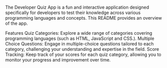 The Developer Quiz App is a fun and interactive application designed specifically for developers to test their knowledge across various programming languages and concepts. This README provides an overview of the app.

Features
Quiz Categories: Explore a wide range of categories covering programming languages (such as HTML, JavaScript and CSS.).
Multiple Choice Questions: Engage in multiple-choice questions tailored to each category, challenging your understanding and expertise in the field.
Score Tracking: Keep track of your scores for each quiz category, allowing you to monitor your progress and improvement over time.
